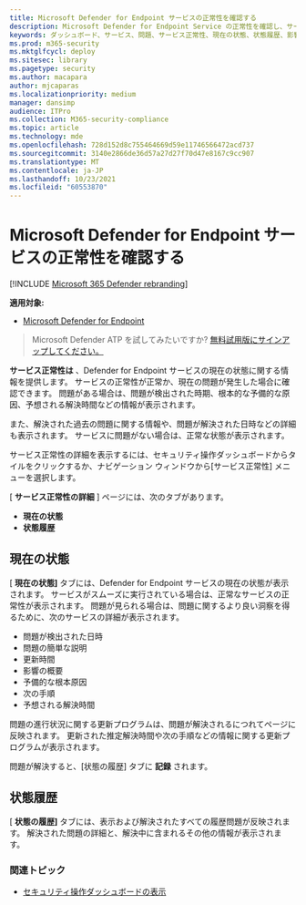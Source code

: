```yaml
---
title: Microsoft Defender for Endpoint サービスの正常性を確認する
description: Microsoft Defender for Endpoint Service の正常性を確認し、サービスに問題が発生していないかを確認し、解決された以前の問題を確認します。
keywords: ダッシュボード、サービス、問題、サービス正常性、現在の状態、状態履歴、影響の概要、予備的な根本原因、解決時間、解決時間、予想される解決時間
ms.prod: m365-security
ms.mktglfcycl: deploy
ms.sitesec: library
ms.pagetype: security
ms.author: macapara
author: mjcaparas
ms.localizationpriority: medium
manager: dansimp
audience: ITPro
ms.collection: M365-security-compliance
ms.topic: article
ms.technology: mde
ms.openlocfilehash: 728d152d8c755464669d59e11746566472acd737
ms.sourcegitcommit: 3140e2866de36d57a27d27f70d47e8167c9cc907
ms.translationtype: MT
ms.contentlocale: ja-JP
ms.lasthandoff: 10/23/2021
ms.locfileid: "60553870"
---
```

# <a name="check-the-microsoft-defender-for-endpoint-service-health"></a>Microsoft Defender for Endpoint サービスの正常性を確認する

[!INCLUDE [Microsoft 365 Defender rebranding](../../includes/microsoft-defender.md)]


**適用対象:**
- [Microsoft Defender for Endpoint](https://go.microsoft.com/fwlink/?linkid=2154037)

> Microsoft Defender ATP を試してみたいですか? [無料試用版にサインアップしてください。](https://signup.microsoft.com/create-account/signup?products=7f379fee-c4f9-4278-b0a1-e4c8c2fcdf7e&ru=https://aka.ms/MDEp2OpenTrial?ocid=docs-wdatp-servicestatus-abovefoldlink)

**サービス正常性は** 、Defender for Endpoint サービスの現在の状態に関する情報を提供します。 サービスの正常性が正常か、現在の問題が発生した場合に確認できます。 問題がある場合は、問題が検出された時期、根本的な予備的な原因、予想される解決時間などの情報が表示されます。

また、解決された過去の問題に関する情報や、問題が解決された日時などの詳細も表示されます。 サービスに問題がない場合は、正常な状態が表示されます。

サービス正常性の詳細を表示するには、セキュリティ操作ダッシュボードからタイルをクリックするか、ナビゲーション ウィンドウから[サービス正常性] メニューを選択します。

[ **サービス正常性の詳細** ] ページには、次のタブがあります。

- **現在の状態**
- **状態履歴**

## <a name="current-status"></a>現在の状態

[ **現在の状態]** タブには、Defender for Endpoint サービスの現在の状態が表示されます。 サービスがスムーズに実行されている場合は、正常なサービスの正常性が表示されます。 問題が見られる場合は、問題に関するより良い洞察を得るために、次のサービスの詳細が表示されます。

- 問題が検出された日時
- 問題の簡単な説明
- 更新時間
- 影響の概要
- 予備的な根本原因
- 次の手順
- 予想される解決時間

問題の進行状況に関する更新プログラムは、問題が解決されるにつれてページに反映されます。 更新された推定解決時間や次の手順などの情報に関する更新プログラムが表示されます。

問題が解決すると、[状態の履歴] タブに **記録** されます。

## <a name="status-history"></a>状態履歴

[ **状態の履歴]** タブには、表示および解決されたすべての履歴問題が反映されます。 解決された問題の詳細と、解決中に含まれるその他の情報が表示されます。

### <a name="related-topic"></a>関連トピック

- [セキュリティ操作ダッシュボードの表示](security-operations-dashboard.md)
